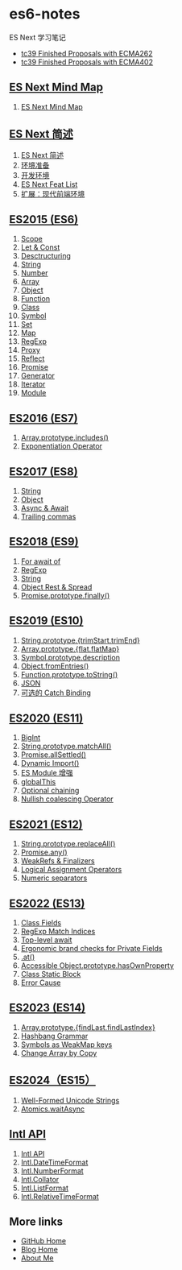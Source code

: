 # es6-notes

ES Next 学习笔记

- [tc39 Finished Proposals with ECMA262](https://github.com/tc39/proposals/blob/master/finished-proposals.md)
- [tc39 Finished Proposals with ECMA402](https://github.com/tc39/proposals/blob/main/ecma402/finished-proposals.md)

## [ES Next Mind Map](%2FES%20Next%20Mind%20Map%2FREADME.md)

1. [ES Next Mind Map](%2FES%20Next%20Mind%20Map%2FES%20Next%20Mind%20Map.md)

## [ES Next 简述](%2FES%20Next%20%E7%AE%80%E8%BF%B0%2FREADME.md)

1. [ES Next 简述](%2FES%20Next%20%E7%AE%80%E8%BF%B0%2F01.%20ES%20Next%20%E7%AE%80%E8%BF%B0.md)
1. [环境准备](%2FES%20Next%20%E7%AE%80%E8%BF%B0%2F02.%20%E7%8E%AF%E5%A2%83%E5%87%86%E5%A4%87.md)
1. [开发环境](%2FES%20Next%20%E7%AE%80%E8%BF%B0%2F03.%20%E5%BC%80%E5%8F%91%E7%8E%AF%E5%A2%83.md)
1. [ES Next Feat List](%2FES%20Next%20%E7%AE%80%E8%BF%B0%2F05.%20ES%20Next%20Feat%20List.md)
1. [扩展：现代前端环境](%2FES%20Next%20%E7%AE%80%E8%BF%B0%2F06.%20%E6%89%A9%E5%B1%95%EF%BC%9A%E7%8E%B0%E4%BB%A3%E5%89%8D%E7%AB%AF%E7%8E%AF%E5%A2%83.md)

## [ES2015 (ES6)](%2FES2015%20(ES6)%2FREADME.md)

1. [Scope](%2FES2015%20(ES6)%2F01.%20Scope.md)
1. [Let & Const](%2FES2015%20(ES6)%2F02.%20Let%20%26%20Const.md)
1. [Desctructuring](%2FES2015%20(ES6)%2F03.%20Desctructuring.md)
1. [String](%2FES2015%20(ES6)%2F04.%20String.md)
1. [Number](%2FES2015%20(ES6)%2F05.%20Number.md)
1. [Array](%2FES2015%20(ES6)%2F06.%20Array.md)
1. [Object](%2FES2015%20(ES6)%2F07.%20Object.md)
1. [Function](%2FES2015%20(ES6)%2F08.%20Function.md)
1. [Class](%2FES2015%20(ES6)%2F09.%20Class.md)
1. [Symbol](%2FES2015%20(ES6)%2F10.%20Symbol.md)
1. [Set](%2FES2015%20(ES6)%2F11.%20Set.md)
1. [Map](%2FES2015%20(ES6)%2F12.%20Map.md)
1. [RegExp](%2FES2015%20(ES6)%2F13.%20RegExp.md)
1. [Proxy](%2FES2015%20(ES6)%2F14.%20Proxy.md)
1. [Reflect](%2FES2015%20(ES6)%2F15.%20Reflect.md)
1. [Promise](%2FES2015%20(ES6)%2F16.%20Promise.md)
1. [Generator](%2FES2015%20(ES6)%2F17.%20Generator.md)
1. [Iterator](%2FES2015%20(ES6)%2F18.%20Iterator.md)
1. [Module](%2FES2015%20(ES6)%2F19.%20Module.md)

## [ES2016 (ES7)](%2FES2016%20(ES7)%2FREADME.md)

1. [Array.prototype.includes()](%2FES2016%20(ES7)%2F01.%20Array.prototype.includes().md)
1. [Exponentiation Operator](%2FES2016%20(ES7)%2F02.%20Exponentiation%20Operator.md)

## [ES2017 (ES8)](%2FES2017%20(ES8)%2FREADME.md)

1. [String](%2FES2017%20(ES8)%2F01.%20String.md)
1. [Object](%2FES2017%20(ES8)%2F02.%20Object.md)
1. [Async & Await](%2FES2017%20(ES8)%2F03.%20Async%20%26%20Await.md)
1. [Trailing commas](%2FES2017%20(ES8)%2F04.%20Trailing%20commas.md)

## [ES2018 (ES9)](%2FES2018%20(ES9)%2FREADME.md)

1. [For await of](%2FES2018%20(ES9)%2F01.%20For%20await%20of.md)
1. [RegExp](%2FES2018%20(ES9)%2F02.%20RegExp.md)
1. [String](%2FES2018%20(ES9)%2F03.%20String.md)
1. [Object Rest & Spread](%2FES2018%20(ES9)%2F04.%20Object%20Rest%20%26%20Spread.md)
1. [Promise.prototype.finally()](%2FES2018%20(ES9)%2F05.%20Promise.prototype.finally().md)

## [ES2019 (ES10)](%2FES2019%20(ES10)%2FREADME.md)

1. [String.prototype.{trimStart.trimEnd}](%2FES2019%20(ES10)%2F01.%20String.prototype.%7BtrimStart%2CtrimEnd%7D.md)
1. [Array.prototype.{flat.flatMap}](%2FES2019%20(ES10)%2F02.%20Array.prototype.%7Bflat%2CflatMap%7D.md)
1. [Symbol.prototype.description](%2FES2019%20(ES10)%2F03.%20Symbol.prototype.description.md)
1. [Object.fromEntries()](%2FES2019%20(ES10)%2F04.%20Object.fromEntries().md)
1. [Function.prototype.toString()](%2FES2019%20(ES10)%2F05.%20Function.prototype.toString().md)
1. [JSON](%2FES2019%20(ES10)%2F06.%20JSON.md)
1. [可选的 Catch Binding](%2FES2019%20(ES10)%2F07.%20%E5%8F%AF%E9%80%89%E7%9A%84%20Catch%20Binding.md)

## [ES2020 (ES11)](%2FES2020%20(ES11)%2FREADME.md)

1. [BigInt](%2FES2020%20(ES11)%2F01.%20BigInt.md)
1. [String.prototype.matchAll()](%2FES2020%20(ES11)%2F02.%20String.prototype.matchAll().md)
1. [Promise.allSettled()](%2FES2020%20(ES11)%2F03.%20Promise.allSettled().md)
1. [Dynamic Import()](%2FES2020%20(ES11)%2F04.%20Dynamic%20Import().md)
1. [ES Module 增强](%2FES2020%20(ES11)%2F04.%20ES%20Module%20%E5%A2%9E%E5%BC%BA.md)
1. [globalThis](%2FES2020%20(ES11)%2F05.%20globalThis.md)
1. [Optional chaining](%2FES2020%20(ES11)%2F06.%20Optional%20chaining.md)
1. [Nullish coalescing Operator](%2FES2020%20(ES11)%2F07.%20Nullish%20coalescing%20Operator.md)

## [ES2021 (ES12)](%2FES2021%20(ES12)%2FREADME.md)

1. [String.prototype.replaceAll()](%2FES2021%20(ES12)%2F01.%20String.prototype.replaceAll().md)
1. [Promise.any()](%2FES2021%20(ES12)%2F02.%20Promise.any().md)
1. [WeakRefs & Finalizers](%2FES2021%20(ES12)%2F03.%20WeakRefs%20%26%20Finalizers.md)
1. [Logical Assignment Operators](%2FES2021%20(ES12)%2F04.%20Logical%20Assignment%20Operators.md)
1. [Numeric separators](%2FES2021%20(ES12)%2F05.%20Numeric%20separators.md)

## [ES2022 (ES13)](%2FES2022%20(ES13)%2FREADME.md)

1. [Class Fields](%2FES2022%20(ES13)%2F01.%20Class%20Fields.md)
1. [RegExp Match Indices](%2FES2022%20(ES13)%2F02.%20RegExp%20Match%20Indices.md)
1. [Top-level await](%2FES2022%20(ES13)%2F03.%20Top-level%20await.md)
1. [Ergonomic brand checks for Private Fields](%2FES2022%20(ES13)%2F04.%20Ergonomic%20brand%20checks%20for%20Private%20Fields.md)
1. [.at()](%2FES2022%20(ES13)%2F05.%20.at().md)
1. [Accessible Object.prototype.hasOwnProperty](%2FES2022%20(ES13)%2F06.%20Accessible%20Object.prototype.hasOwnProperty.md)
1. [Class Static Block](%2FES2022%20(ES13)%2F07.%20Class%20Static%20Block.md)
1. [Error Cause](%2FES2022%20(ES13)%2F08.%20Error%20Cause.md)

## [ES2023 (ES14)](%2FES2023%20(ES14)%2FREADME.md)

1. [Array.prototype.{findLast.findLastIndex}](%2FES2023%20(ES14)%2F01.%20Array.prototype.%7BfindLast%2CfindLastIndex%7D.md)
1. [Hashbang Grammar](%2FES2023%20(ES14)%2F02.%20Hashbang%20Grammar.md)
1. [Symbols as WeakMap keys](%2FES2023%20(ES14)%2F03.%20Symbols%20as%20WeakMap%20keys.md)
1. [Change Array by Copy](%2FES2023%20(ES14)%2F04.%20Change%20Array%20by%20Copy.md)

## [ES2024（ES15）](%2FES2024%EF%BC%88ES15%EF%BC%89%2FREADME.md)

1. [Well-Formed Unicode Strings](%2FES2024%EF%BC%88ES15%EF%BC%89%2F01.%20Well-Formed%20Unicode%20Strings.md)
1. [Atomics.waitAsync](%2FES2024%EF%BC%88ES15%EF%BC%89%2F02.%20Atomics.waitAsync.md)

## [Intl API](%2FIntl%20API%2FREADME.md)

1. [Intl API](%2FIntl%20API%2F01.%20Intl%20API.md)
1. [Intl.DateTimeFormat](%2FIntl%20API%2F02.%20Intl.DateTimeFormat.md)
1. [Intl.NumberFormat](%2FIntl%20API%2F03.%20Intl.NumberFormat.md)
1. [Intl.Collator](%2FIntl%20API%2F04.%20Intl.Collator.md)
1. [Intl.ListFormat](%2FIntl%20API%2F05.%20Intl.ListFormat.md)
1. [Intl.RelativeTimeFormat](%2FIntl%20API%2F06.%20Intl.RelativeTimeFormat.md)

## More links

- [GitHub Home](https://github.com/ShenBao)
- [Blog Home](https://shenbao.github.io)
- [About Me](https://shenbao.github.io/about/)

